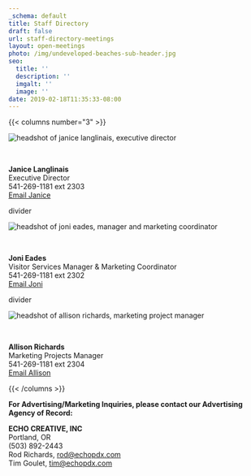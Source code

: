 ```yaml
---
_schema: default
title: Staff Directory
draft: false
url: staff-directory-meetings
layout: open-meetings
photo: /img/undeveloped-beaches-sub-header.jpg
seo:
  title: ''
  description: ''
  imgalt: ''
  image: ''
date: 2019-02-18T11:35:33-08:00
---
```

{{< columns number="3" >}}

![headshot of janice langlinais, executive director](/img/janice-langlinais-staff.jpg)

<p>&nbsp;</p>

**Janice Langlinais**<br>Executive Director<br>541-269-1181 ext 2303<br>[Email Janice](mailto:janice@oregonsadventurecoast.com)

divider

![headshot of joni eades, manager and marketing coordinator](/img/joni-eades-staff.jpg)

<p>&nbsp;</p>

**Joni Eades**<br>Visitor Services Manager & Marketing Coordinator<br>541-269-1181 ext 2302<br>[Email Joni](mailto:joni@oregonsadventurecoast.com)

divider

![headshot of allison richards, marketing project manager](/img/allison-richards-staff.jpg)

<p>&nbsp;</p>

**Allison Richards**<br>Marketing Projects Manager<br>541-269-1181 ext 2304<br>[Email Allison](mailto:allison@oregonsadventurecoast.com)

{{< /columns >}}

**For Advertising/Marketing Inquiries, please contact our Advertising Agency of Record:**

**ECHO CREATIVE, INC**<br>Portland, OR<br>(503) 892-2443<br>Rod Richards, [rod@echopdx.com](mailto:rod@echopdx.com)<br>Tim Goulet, [tim@echopdx.com](mailto:tim@echopdx.com)